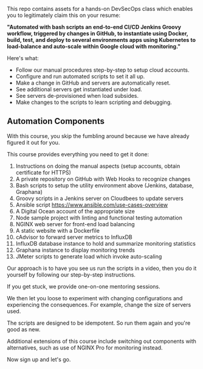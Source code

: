 This repo contains assets for a hands-on DevSecOps class which enables you to legitimately claim this on your resume:

<strong>"Automated with bash scripts an end-to-end CI/CD Jenkins Groovy workflow, triggered by changes in GitHub, to instantiate using Docker, build, test, and deploy to several environments apps using Kubernetes to load-balance and auto-scale within Google cloud with monitoring."</strong>

Here's what:

* Follow our manual procedures step-by-step to setup cloud accounts.
* Configure and run automated scripts to set it all up.
* Make a change in GitHub and servers are automatically reset.
* See additional servers get instantiated under load.
* See servers de-provisioned when load subsides.
* Make changes to the scripts to learn scripting and debugging.

## Automation Components

With this course, you skip the fumbling around because we have already figured it out for you.

This course provides everything you need to get it done:

1. Instructions on doing the manual aspects (setup accounts, obtain certificate for HTTPS)
2. A private repository on GitHub with Web Hooks to recognize changes
3. Bash scripts to setup the utility environment above (Jenkins, database, Graphana)
4. Groovy scripts in a Jenkins server on Cloudbees to update servers
5. Ansible script https://www.ansible.com/use-cases-overview
6. A Digital Ocean account of the appropriate size
7. Node sample project with linting and functional testing automation
8. NGINX web server for front-end load balancing
9. A static website with a Dockerfile
10. cAdvisor to forward server metrics to InfluxDB
11. InfluxDB database instance to hold and summarize monitoring statistics
12. Graphana instance to display monitoring trends
13. JMeter scripts to generate load which invoke auto-scaling

Our approach is to have you see us run the scripts in a video,
then you do it yourself by following our step-by-step instructions.

If you get stuck, we provide one-on-one mentoring sessions.

We then let you loose to experiment with changing configurations and experiencing the consequences.
For example, change the size of servers used.

The scripts are designed to be idempotent.
So run them again and you're good as new.

Additional extensions of this course include switching out components with alternatives,
such as use of NGINX Pro for monitoring instead.

Now sign up and let's go.
